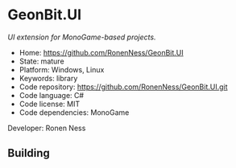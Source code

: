 # GeonBit.UI

_UI extension for MonoGame-based projects._

- Home: https://github.com/RonenNess/GeonBit.UI
- State: mature
- Platform: Windows, Linux
- Keywords: library
- Code repository: https://github.com/RonenNess/GeonBit.UI.git
- Code language: C#
- Code license: MIT
- Code dependencies: MonoGame

Developer: Ronen Ness

## Building

